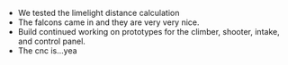 <!--t January 11, 2020 t-->

- We tested the limelight distance calculation
- The falcons came in and they are very very nice.
- Build continued working on prototypes for the climber, shooter, intake, and control panel.
- The cnc is...yea